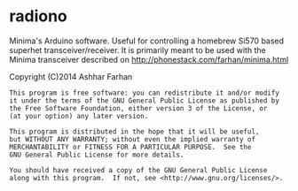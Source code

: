radiono
=======

Minima's Arduino software. Useful for controlling a homebrew Si570 based superhet transceiver/receiver.
It is primarily meant to be used with the Minima transceiver described on http://phonestack.com/farhan/minima.html

Copyright (C)2014  Ashhar Farhan

    This program is free software: you can redistribute it and/or modify
    it under the terms of the GNU General Public License as published by
    the Free Software Foundation, either version 3 of the License, or
    (at your option) any later version.

    This program is distributed in the hope that it will be useful,
    but WITHOUT ANY WARRANTY; without even the implied warranty of
    MERCHANTABILITY or FITNESS FOR A PARTICULAR PURPOSE.  See the
    GNU General Public License for more details.

    You should have received a copy of the GNU General Public License
    along with this program.  If not, see <http://www.gnu.org/licenses/>.
